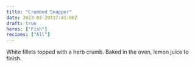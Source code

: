 ```yaml
---
title: "Crumbed Snapper"
date: 2023-03-20T17:41:06Z
draft: true
heros: ["Fish"]
recipes: ["All"]
---
```


White fillets topped with a herb crumb. Baked in the oven, lemon juice to finish.
